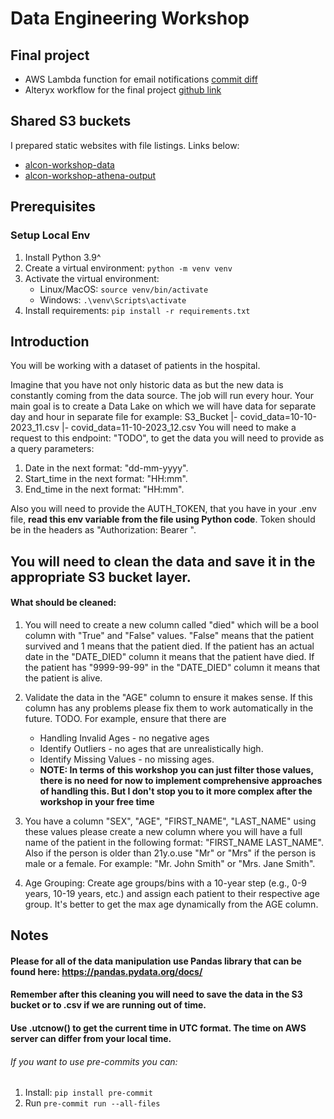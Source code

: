 
# Data Engineering Workshop

## Final project

- AWS Lambda function for email notifications [commit diff](https://github.com/zdoryk/alcon-de-aws-workshop-students/commit/063684b5b31737f44c9c5d818aea50d2555cb709)
- Alteryx workflow for the final project [github link](https://github.com/zdoryk/alcon-de-aws-workshop-students/blob/dev/roman/workflow.yxzp)

## Shared S3 buckets

I prepared static websites with file listings. Links below:
- [alcon-workshop-data](http://alcon-workshop-data-348390760357.s3-website-us-east-1.amazonaws.com)
- [alcon-workshop-athena-output](http://alcon-workshop-athena-output-348390760357.s3-website-us-east-1.amazonaws.com)

## Prerequisites
### Setup Local Env
1. Install Python 3.9^
2. Create a virtual environment: ```python -m venv venv```
3. Activate the virtual environment: 
   - Linux/MacOS: ```source venv/bin/activate```
   - Windows: ```.\venv\Scripts\activate```
4. Install requirements: ```pip install -r requirements.txt```

## Introduction
You will be working with a dataset of patients in the hospital.

Imagine that you have not only historic data as but the new data is constantly coming from the data source.
The job will run every hour. Your main goal is to create a Data Lake on which we will have data for
separate day and hour in separate file for example:
S3_Bucket
|- covid_data=10-10-2023_11.csv
|- covid_data=11-10-2023_12.csv
You will need to make a request to this endpoint: "TODO", to get the data you will need to provide as a query parameters:
1. Date in the next format: "dd-mm-yyyy".
2. Start_time in the next format: "HH:mm".
3. End_time in the next format: "HH:mm".

Also you will need to provide the AUTH_TOKEN, that you have in your .env file,
**read this env variable from the file using Python code**.
Token should be in the headers as "Authorization: Bearer <TOKEN>".

## You will need to clean the data and save it in the appropriate S3 bucket layer.
#### What should be cleaned:
1. You will need to create a new column called "died" which will be a bool column with "True" and "False" values.
  "False" means that the patient survived and 1 means that the patient died. If the patient has an actual date
  in the "DATE_DIED" column it means that the patient have died. If the patient has "9999-99-99" in the "DATE_DIED" column
  it means that the patient is alive.
2. Validate the data in the "AGE" column to ensure it makes sense.  If this column has any problems please fix
   them to work automatically in the future.
TODO. For example, ensure that there are
   - Handling Invalid Ages - no negative ages
   - Identify Outliers - no ages that are unrealistically high.
   - Identify Missing Values - no missing ages.
   - **NOTE: In terms of this workshop you can just filter those values, there is no need for now to implement comprehensive
approaches of handling this. But I don't stop you to it more complex after the workshop in your free time**

3. You have a column "SEX", "AGE", "FIRST_NAME", "LAST_NAME" using these values please create a new column where
   you will have a full name of the patient in the following format: "FIRST_NAME LAST_NAME". Also if the person
   is older than 21y.o.use "Mr" or "Mrs" if the person is male or a female.
   For example: "Mr. John Smith" or "Mrs. Jane Smith".

4. Age Grouping:
   Create age groups/bins with a 10-year step (e.g., 0-9 years, 10-19 years, etc.)
   and assign each patient to their respective age group. It's better to get the max age dynamically from the AGE column.

   
## Notes
#### Please for all of the data manipulation use Pandas library that can be found here: https://pandas.pydata.org/docs/
#### Remember after this cleaning you will need to save the data in the S3 bucket or to .csv if we are running out of time.
#### Use .utcnow() to get the current time in UTC format. The time on AWS server can differ from your local time.

###### If you want to use pre-commits you can:
1. Install: ```pip install pre-commit```
2. Run      ```pre-commit run --all-files```
